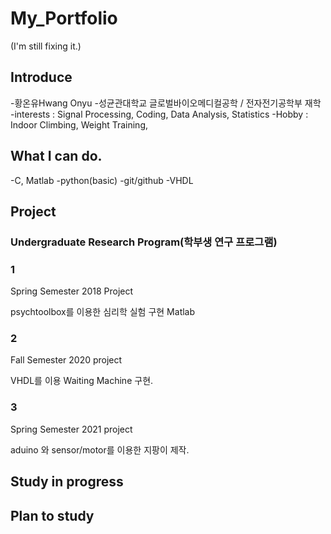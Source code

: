 # My_Portfolio

(I'm still fixing it.)

## Introduce
-황온유Hwang Onyu
-성균관대학교 글로벌바이오메디컬공학 / 전자전기공학부 재학
-interests : Signal Processing, Coding, Data Analysis, Statistics
-Hobby : Indoor Climbing, Weight Training, 

## What I can do.
-C, Matlab
-python(basic)
-git/github
-VHDL


## Project

### Undergraduate Research Program(학부생 연구 프로그램)

### 1
Spring Semester 2018 Project 

psychtoolbox를 이용한 심리학 실험 구현
Matlab

### 2
Fall Semester 2020 project

VHDL를 이용
Waiting Machine 구현. 

### 3
Spring Semester 2021 project

aduino 와 sensor/motor를 이용한 지팡이 제작. 



## Study in progress


## Plan to study



